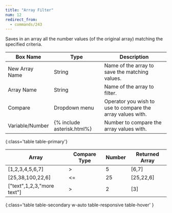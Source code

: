 ```yaml
---
title: "Array Filter"
num: 12
redirect_from:
  - commands/243
---
```


Saves in an array all the number values (of the original array) matching the specified criteria.

| Box Name | Type | Description | 
|-------|--------|--------
New Array Name | String | Name of the array to save the matching values.
Array Name | String | Name of the array to filter.
Compare | Dropdown menu | Operator you wish to use to compare the array values with.
Variable/Number | {% include asterisk.html%} | Number to compare the array values with.
{:class='table table-primary'}

| Array | Compare Type | Number |  Returned Array | 
|-------|--------|--------|--------|
|[1,2,3,4,5,6,7]|>|5|[6,7]|
|[25,38,100,22,6]|<=|25|[25,22,6]|
|["text",1,2,3,"more text"]|>|2|[3]|
{:class='table table-secondary w-auto table-responsive table-hover' }

